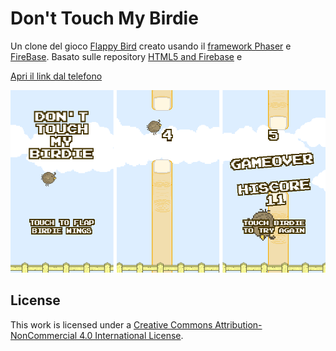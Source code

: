 # Don't Touch My Birdie

Un clone del gioco [Flappy Bird](http://en.wikipedia.org/wiki/Flappy_Bird) creato usando il [framework Phaser](http://phaser.io/) e [FireBase]().
Basato sulle repository [HTML5 and Firebase](https://github.com/The-Assembly/Build-a-simple-web-game-with-HTML5-and-Firebase) e []()

[Apri il link dal telefono](https://jackdispade21.github.io/provaflappy)

![Screenshots](screenshots.png)

## License

This work is licensed under a [Creative Commons Attribution-NonCommercial 4.0 International License](http://creativecommons.org/licenses/by-nc/4.0/).

